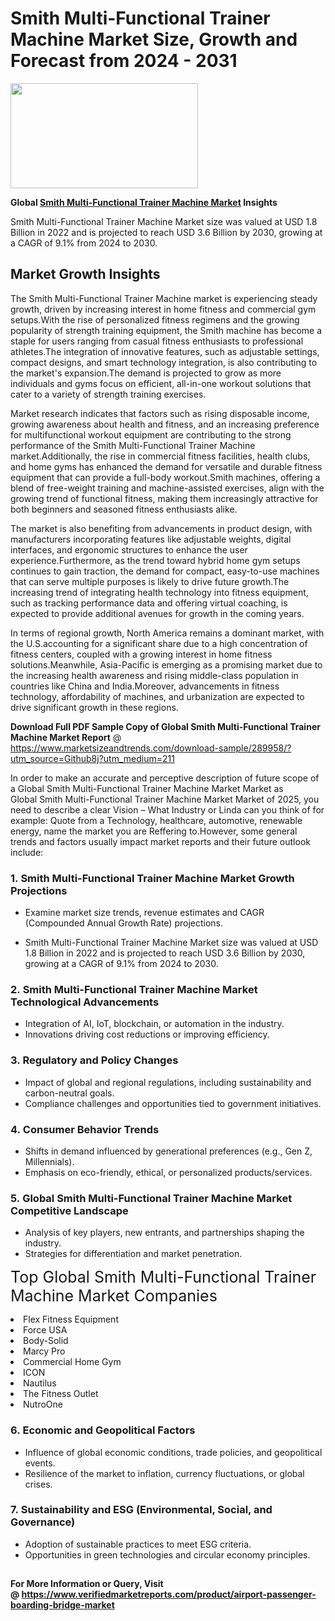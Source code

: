 <H1>Smith Multi-Functional Trainer Machine Market Size, Growth and Forecast from 2024 - 2031</H1><img class="aligncenter size-medium wp-image-584254" src="https://thirdeyenews.in/wp-content/uploads/2024/09/Global-Market-Research-300x168.jpeg" alt="" width="300" height="168" /><p><strong>Global&nbsp;<a href="https://www.marketsizeandtrends.com/download-sample/289958/?utm_source=Github8j?utm_medium=211">Smith Multi-Functional Trainer Machine Market</a> Insights</strong></p><p>Smith Multi-Functional Trainer Machine Market size was valued at USD 1.8 Billion in 2022 and is projected to reach USD 3.6 Billion by 2030, growing at a CAGR of 9.1% from 2024 to 2030.</p><p><h2>Market Growth Insights</h2> <p>The Smith Multi-Functional Trainer Machine market is experiencing steady growth, driven by increasing interest in home fitness and commercial gym setups.With the rise of personalized fitness regimens and the growing popularity of strength training equipment, the Smith machine has become a staple for users ranging from casual fitness enthusiasts to professional athletes.The integration of innovative features, such as adjustable settings, compact designs, and smart technology integration, is also contributing to the market's expansion.The demand is projected to grow as more individuals and gyms focus on efficient, all-in-one workout solutions that cater to a variety of strength training exercises.</p> <p>Market research indicates that factors such as rising disposable income, growing awareness about health and fitness, and an increasing preference for multifunctional workout equipment are contributing to the strong performance of the Smith Multi-Functional Trainer Machine market.Additionally, the rise in commercial fitness facilities, health clubs, and home gyms has enhanced the demand for versatile and durable fitness equipment that can provide a full-body workout.Smith machines, offering a blend of free-weight training and machine-assisted exercises, align with the growing trend of functional fitness, making them increasingly attractive for both beginners and seasoned fitness enthusiasts alike.</p> <p>The market is also benefiting from advancements in product design, with manufacturers incorporating features like adjustable weights, digital interfaces, and ergonomic structures to enhance the user experience.Furthermore, as the trend toward hybrid home gym setups continues to gain traction, the demand for compact, easy-to-use machines that can serve multiple purposes is likely to drive future growth.The increasing trend of integrating health technology into fitness equipment, such as tracking performance data and offering virtual coaching, is expected to provide additional avenues for growth in the coming years.</p> <p>In terms of regional growth, North America remains a dominant market, with the U.S.accounting for a significant share due to a high concentration of fitness centers, coupled with a growing interest in home fitness solutions.Meanwhile, Asia-Pacific is emerging as a promising market due to the increasing health awareness and rising middle-class population in countries like China and India.Moreover, advancements in fitness technology, affordability of machines, and urbanization are expected to drive significant growth in these regions.</p> <p><span class=""><strong>Download Full PDF Sample Copy of Global Smith Multi-Functional Trainer Machine Market Report</strong> @ <a href="https://www.marketsizeandtrends.com/download-sample/289958/?utm_source=Github8j?utm_medium=211" target="_blank">https://www.marketsizeandtrends.com/download-sample/289958/?utm_source=Github8j?utm_medium=211</a></span></p><p>In order to make an accurate and perceptive description of future scope of a Global&nbsp;Smith Multi-Functional Trainer Machine Market Market as Global&nbsp;Smith Multi-Functional Trainer Machine Market Market of 2025, you need to describe a clear Vision &ndash; What Industry or Linda can you think of for example: Quote from a Technology, healthcare, automotive, renewable energy, name the market you are Reffering to.However, some general trends and factors usually impact market reports and their future outlook include:</p><h3>1.&nbsp;<strong>Smith Multi-Functional Trainer Machine Market Growth Projections</strong></h3><ul><li>Examine market size trends, revenue estimates and CAGR (Compounded Annual Growth Rate) projections.</li><li><p>Smith Multi-Functional Trainer Machine Market size was valued at USD 1.8 Billion in 2022 and is projected to reach USD 3.6 Billion by 2030, growing at a CAGR of 9.1% from 2024 to 2030.</p></li></ul><h3>2.&nbsp;<strong>Smith Multi-Functional Trainer Machine Market Technological Advancements</strong></h3><ul><li>Integration of AI, IoT, blockchain, or automation in the industry.</li><li>Innovations driving cost reductions or improving efficiency.</li></ul><h3>3.&nbsp;<strong>Regulatory and Policy Changes</strong></h3><ul><li>Impact of global and regional regulations, including sustainability and carbon-neutral goals.</li><li>Compliance challenges and opportunities tied to government initiatives.</li></ul><h3>4.&nbsp;<strong>Consumer Behavior Trends</strong></h3><ul><li>Shifts in demand influenced by generational preferences (e.g., Gen Z, Millennials).</li><li>Emphasis on eco-friendly, ethical, or personalized products/services.</li></ul><h3>5.&nbsp;<strong>Global Smith Multi-Functional Trainer Machine Market Competitive Landscape</strong></h3><ul><li>Analysis of key players, new entrants, and partnerships shaping the industry.</li><li>Strategies for differentiation and market penetration.</li></ul><p data-pm-slice="1 1 []"><span style="color: inherit; font-family: inherit; font-size: 25px;">Top Global Smith Multi-Functional Trainer Machine Market Companies</span></p><div class="" data-test-id=""><p><li>Flex Fitness Equipment</li><li> Force USA</li><li> Body-Solid</li><li> Marcy Pro</li><li> Commercial Home Gym</li><li> ICON</li><li> Nautilus</li><li> The Fitness Outlet</li><li> NutroOne</li></p></div><h3>6.&nbsp;<strong>Economic and Geopolitical Factors</strong></h3><ul><li>Influence of global economic conditions, trade policies, and geopolitical events.</li><li>Resilience of the market to inflation, currency fluctuations, or global crises.</li></ul><h3>7.&nbsp;<strong>Sustainability and ESG (Environmental, Social, and Governance)</strong></h3><ul><li>Adoption of sustainable practices to meet ESG criteria.</li><li>Opportunities in green technologies and circular economy principles.</li></ul><h2><strong style="font-size: 14px;">For More Information or Query, Visit @&nbsp;</strong><a style="background-color: #ffffff; font-size: 14px;" href="https://www.marketsizeandtrends.com/report/smith-multi-functional-trainer-machine-market/" target="_blank">https://www.verifiedmarketreports.com/product/airport-passenger-boarding-bridge-market</a></h2>